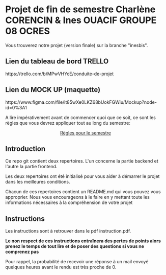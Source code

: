 # Projet de fin de semestre Charlène CORENCIN & Ines OUACIF GROUPE 08 OCRES

Vous trouverez notre projet (version finale) sur la branche "inesbis".

<h2>Lien du tableau de bord TRELLO</h2>
https://trello.com/b/MPwVHYcE/conduite-de-projet 

<h2>Lien du MOCK UP (maquette)</h2>
https://www.figma.com/file/lt85wXe0LKZ68bUokFGWiu/Mockup?node-id=0%3A1 

A lire impérativement avant de commencer quoi que ce soit, ce sont les règles que vous devrez appliquer tout au long du semestre:

<p align="center">
 <a href="https://gitlab.com/Adrien_Kourganoff/instructions_web_ocres_ing4/-/blob/master/README.md">Règles pour le semestre</a>
</p>

## Introduction

Ce repo git contient deux repertoires. L'un concerne la partie backend et l'autre la partie frontend.

Les deux repertoires ont été initialisé pour vous aider à démarrer le projet dans les meilleures conditions.

Chacun de ces repertoires contient un README.md qui vous pouvez vous approprier. Nous vous encourageons à le faire en y mettant toute les informations nécessaires à la compréhension de votre projet

## Instructions

Les instructions sont à retrouver dans le pdf instruction.pdf.

**Le non respect de ces instructions entraînera des pertes de points alors prenez le temps de tout lire et de poser des questions si vous ne comprenez pas**

Pour rappel, la probabilité de recevoir une réponse à un mail envoyé quelques heures avant le rendu est très proche de 0.
